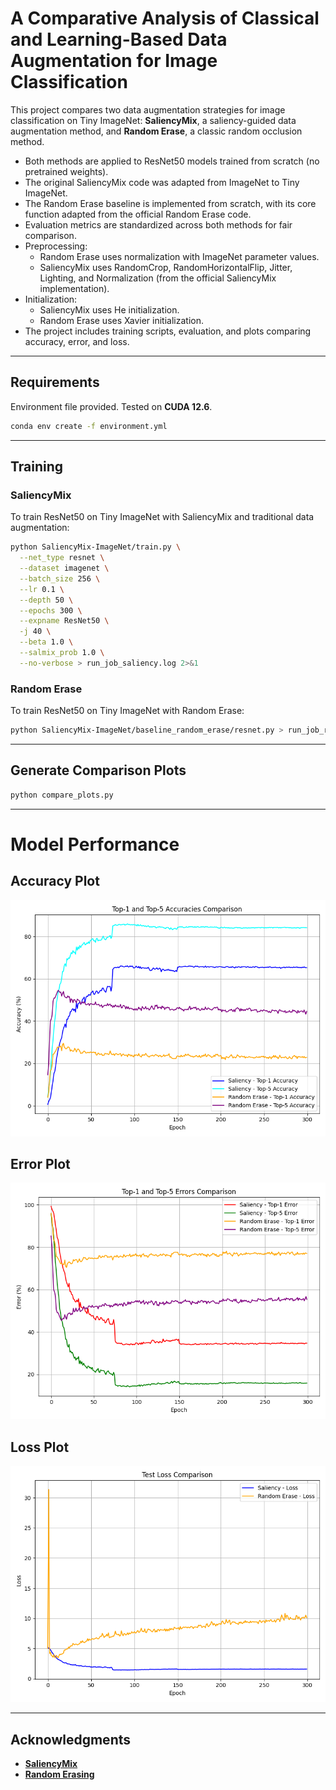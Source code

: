 # A Comparative Analysis of Classical and Learning-Based Data Augmentation for Image Classification

This project compares two data augmentation strategies for image classification on Tiny ImageNet:
**SaliencyMix**, a saliency-guided data augmentation method, and **Random Erase**, a classic random occlusion method.

- Both methods are applied to ResNet50 models trained from scratch (no pretrained weights).
- The original SaliencyMix code was adapted from ImageNet to Tiny ImageNet.
- The Random Erase baseline is implemented from scratch, with its core function adapted from the official Random Erase code.
- Evaluation metrics are standardized across both methods for fair comparison.
- Preprocessing:
  - Random Erase uses normalization with ImageNet parameter values.
  - SaliencyMix uses RandomCrop, RandomHorizontalFlip, Jitter, Lighting, and Normalization (from the official SaliencyMix implementation).
- Initialization:
  - SaliencyMix uses He initialization.
  - Random Erase uses Xavier initialization.
- The project includes training scripts, evaluation, and plots comparing accuracy, error, and loss.


---

## Requirements

Environment file provided. Tested on **CUDA 12.6**.

```bash
conda env create -f environment.yml
```

---

## Training

### SaliencyMix

To train ResNet50 on Tiny ImageNet with SaliencyMix and traditional data augmentation:

```bash
python SaliencyMix-ImageNet/train.py \
  --net_type resnet \
  --dataset imagenet \
  --batch_size 256 \
  --lr 0.1 \
  --depth 50 \
  --epochs 300 \
  --expname ResNet50 \
  -j 40 \
  --beta 1.0 \
  --salmix_prob 1.0 \
  --no-verbose > run_job_saliency.log 2>&1
```

### Random Erase

To train ResNet50 on Tiny ImageNet with Random Erase:

```bash
python SaliencyMix-ImageNet/baseline_random_erase/resnet.py > run_job_randomerase.log 2>&1
```

---

## Generate Comparison Plots

```bash
python compare_plots.py
```

---

# Model Performance

## Accuracy Plot

![Combined Accuracy Plot](combined_accuracy_plot.png)

## Error Plot

![Combined Error Plot](combined_error_plot.png)

## Loss Plot

![Combined Loss Plot](combined_loss_plot.png)

---

## Acknowledgments

- [**SaliencyMix**](https://github.com/afm-shahab-uddin/SaliencyMix)  
- [**Random Erasing**](https://github.com/zhunzhong07/Random-Erasing)
